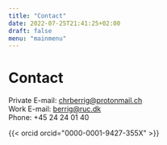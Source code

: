 ```yaml
---
title: "Contact"
date: 2022-07-25T21:41:25+02:00
draft: false
menu: "mainmenu"
---
```

# Contact

Private E-mail: <chrberrig@protonmail.ch>  
Work E-mail: <berrig@ruc.dk>  
Phone: +45 24 24 01 40

{{< orcid orcid="0000-0001-9427-355X" >}}

